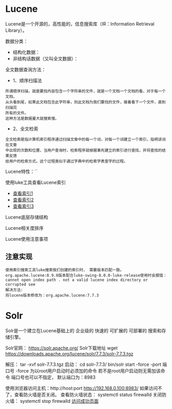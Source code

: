 # Lucene
Lucene是一个开源的，高性能的，信息搜索库（IR：Information Retrieval Library）。

数据分类：
+ 结构化数据：
+ 非结构话数据（又叫全文数据）：

全文数据查询方法：
+ 1、顺序扫描法
```text
所谓顺序扫描，就是要找内容包含一个字符串的文件，就是一个文档一个文档的看，对于每一个文档，
从头看到尾，如果此文档包含此字符串，则此文档为我们要找的文件，接着看下一个文件，直到扫描完
所有的文件。
这种方法是数据量大就搜索慢。
```
+ 2、全文检索
```text
全文检索是指计算机索引程序通过扫描文章中的每一个词，对每一个词建立一个索引，指明该词在文章
中出现的次数和位置，当用户查询时，检索程序就根据事先建立的索引进行查找，并将查找的结果反馈
给用户的检索方式。这个过程类似于通过字典中的检索字表查字的过程。
```

Lucene特性：``

使用luke工具查看Lucene索引
+ [查看索引1](src/main/resources/picture/luke_1.png)
+ [查看索引2](src/main/resources/picture/luke_2.png)
+ [查看索引3](src/main/resources/picture/luke_3.png)

Lucene底层存储结构


Lucene相关度排序


Lucene使用注意事项


## 注意实现
```text
使用索引搜索工具luke搜索我们创建的索引时， 需要版本匹配一致。
org.apache.lucene:8.9.0版本配合luke-swing-8.0.0-luke-release使用时会报错：
cannot open index path . not a valid lucene index directory or corrupted see
解决方法:
将lucene版本修改为：org.apache.lucene:7.7.3

```

# Solr
Solr是一个建立在Lucene基础上的 企业级的 快速的 可扩展的 可部署的 搜索和存储引擎。

Solr官网：
https://solr.apache.org/ 
Solr下载地址
wget https://downloads.apache.org/lucene/solr/7.7.3/solr-7.7.3.tgz

解压：
tar -xvf solr-7.7.3.tgz
启动：
cd solr-7.7.3/
bin/solr start -force -port 端口号
-force 为以root用户启动时必须加的命令 若不是root用户启动则无需加该命令
端口号也可以不指定， 默认端口为：8983

使用浏览器访问主机：http://host:port
http://192.168.0.100:8983/
如果访问不了，查看防火墙是否关闭。
查看防火墙状态： systemctl status firewalld
关闭防火墙： systemctl stop firewalld
[访问成功页面](src/main/resources/picture/solr.jpg)



